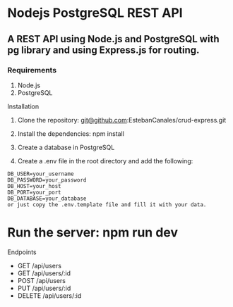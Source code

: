 # Nodejs PostgreSQL REST API
A REST API using Node.js and PostgreSQL with pg library and using Express.js for routing.
---

### Requirements
1. Node.js
2. PostgreSQL

Installation
1. Clone the repository: git@github.com:EstebanCanales/crud-express.git
2. Install the dependencies: npm install
3. Create a database in PostgreSQL

4. Create a .env file in the root directory and add the following:

```
DB_USER=your_username
DB_PASSWORD=your_password
DB_HOST=your_host
DB_PORT=your_port
DB_DATABASE=your_database
or just copy the .env.template file and fill it with your data.
```

# Run the server: npm run dev

Endpoints
- GET /api/users
- GET /api/users/:id
- POST /api/users
- PUT /api/users/:id
- DELETE /api/users/:id
